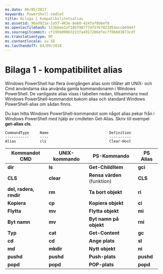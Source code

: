 ```yaml
---
ms.date: 06/05/2017
keywords: PowerShell-cmdlet
title: Bilaga 1 Kompatibilitetsalias
ms.assetid: 96ad921e-1a57-463e-8e60-424faf8b6ef8
ms.openlocfilehash: 113bbee1af185f98777df5767022d54accb69447
ms.sourcegitcommit: cf195b090b3223fa4917206dfec7f0b603873cdf
ms.translationtype: MT
ms.contentlocale: sv-SE
ms.lasthandoff: 04/09/2018
---
```

# <a name="appendix-1---compatibility-aliases"></a>Bilaga 1 - kompatibilitet alias

Windows PowerShell har flera övergången alias som tillåter att UNIX- och Cmd användarna ska använda gamla kommandonamn i Windows PowerShell. De vanligaste alias visas i tabellen nedan, tillsammans med Windows PowerShell-kommandot bakom alias och standard Windows PowerShell-alias om sådan finns.

Du kan hitta Windows PowerShell-kommandot som något alias pekar från i Windows PowerShell med hjälp av cmdleten Get-Alias. Skriv till exempel **get-alias cls**.

```
CommandType     Name                            Definition
-----------     ----                            ----------
Alias           cls                             Clear-Host
```

|Kommandot CMD|UNIX-kommando|PS-Kommando|PS Alias|
|---------------|----------------|--------------|------------|
|**dir**|**ls**|**Get-ChildItem**|**gci**|
|**CLS**|**clear**|**Rensa värden** (funktion)|**CLS**|
|**del, radera, rmdir**|**rm**|**Ta bort objekt**|**ri**|
|**Kopiera**|**cp**|**Kopiera objekt**|**ci**|
|**Flytta**|**mv**|**Flytta objekt**|**mi**|
|**Byt namn**|**mv**|**Byt namn på objekt**|**rni**|
|**Typ**|**cat**|**Get-Content**|**gc**|
|**cd**|**cd**|**Ange plats**|**sl**|
|**md**|**mkdir**|**Nytt objekt**|**ni**|
|**pushd**|**pushd**|**Push-plats**|**pushd**|
|**popd**|**popd**|**POP-plats**|**popd**|